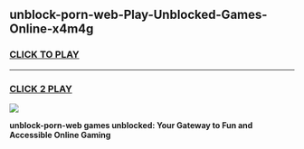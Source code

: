 
## unblock-porn-web-Play-Unblocked-Games-Online-x4m4g
<h3>
<a href="https://premium76.site?title=unblock-porn-web&ref=25A">CLICK TO PLAY</a></h3>
<hr>

<h3>
<a href="https://premium76.site?title=unblock-porn-web&ref=25A">CLICK 2 PLAY</a>
  
</h3>

<a href="https://premium76.site?title=unblock-porn-web&ref=25A"><img src="https://clearcache.store/games.png"></a>


**unblock-porn-web games unblocked: Your Gateway to Fun and Accessible Online Gaming**
